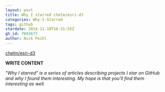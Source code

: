 ```yaml
---
layout: post
title: Why I starred chelm/esri-d3
categories: Why-I-Starred
tags: github
stardate: 2014-11-19T16:31:55Z
gh_id: 7693677
author: Nick Peihl
---
```


[chelm/esri-d3](https://github.com/chelm/esri-d3)

**WRITE CONTENT**

*"Why I starred" is a series of articles describing projects I star on GitHub and why I found them interesting. My hope is that you'll find them interesting as well.*

